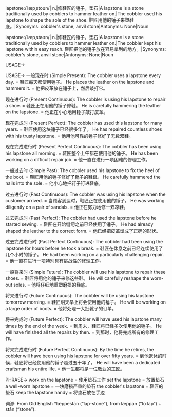 lapstone:/ˈlæpˌstoʊn/| n.|修鞋匠的锤子，垫石|A lapstone is a stone traditionally used by cobblers to hammer leather on.|The cobbler used his lapstone to shape the sole of the shoe. 鞋匠用他的锤子来塑鞋底。|Synonyms: cobbler's stone, anvil stone|Antonyms: None|Noun

lapstone:/ˈlæpˌstəʊn/| n.|修鞋匠的锤子，垫石|A lapstone is a stone traditionally used by cobblers to hammer leather on.|The cobbler kept his lapstone within easy reach. 鞋匠把他的锤子放在容易拿到的地方。|Synonyms: cobbler's stone, anvil stone|Antonyms: None|Noun


USAGE->

USAGE->
一般现在时 (Simple Present):
The cobbler uses a lapstone every day. = 鞋匠每天都使用锤子。
He places the leather on the lapstone and hammers it. = 他把皮革放在锤子上，然后敲打它。

现在进行时 (Present Continuous):
The cobbler is using his lapstone to repair a shoe. = 鞋匠正在用他的锤子修鞋。
He is carefully hammering the leather on the lapstone. = 他正在小心地用锤子敲打皮革。

现在完成时 (Present Perfect):
The cobbler has used this lapstone for many years. = 鞋匠使用这块锤子已经很多年了。
He has repaired countless shoes with his trusty lapstone. = 他用他可靠的锤子修好了无数双鞋。

现在完成进行时 (Present Perfect Continuous):
The cobbler has been using his lapstone all morning. = 鞋匠整个上午都在使用他的锤子。
He has been working on a difficult repair job. = 他一直在进行一项困难的修理工作。

一般过去时 (Simple Past):
The cobbler used his lapstone to fix the heel of the boot. = 鞋匠用他的锤子修好了靴子的鞋跟。
He carefully hammered the nails into the sole. = 他小心地把钉子钉进鞋底。

过去进行时 (Past Continuous):
The cobbler was using his lapstone when the customer arrived. = 当顾客到达时，鞋匠正在使用他的锤子。
He was working diligently on a pair of sandals. = 他正在努力地修一双凉鞋。

过去完成时 (Past Perfect):
The cobbler had used the lapstone before he started sewing. = 鞋匠在开始缝纫之前已经使用了锤子。
He had already shaped the leather to the correct form. = 他已经把皮革塑成了正确的形状。

过去完成进行时 (Past Perfect Continuous):
The cobbler had been using the lapstone for hours before he took a break. = 鞋匠在休息之前已经连续使用了几个小时的锤子。
He had been working on a particularly challenging repair. = 他一直在进行一项特别具有挑战性的修理工作。

一般将来时 (Simple Future):
The cobbler will use his lapstone to repair these shoes. = 鞋匠将用他的锤子来修这些鞋。
He will carefully reshape the worn-out soles. = 他将仔细地重塑磨损的鞋底。

将来进行时 (Future Continuous):
The cobbler will be using his lapstone tomorrow morning. = 鞋匠明天早上将会使用他的锤子。
He will be working on a large order of boots. = 他将处理一大批靴子的订单。

将来完成时 (Future Perfect):
The cobbler will have used his lapstone many times by the end of the week. = 到周末，鞋匠将已经多次使用他的锤子。
He will have finished all the repairs by then. = 到那时，他将完成所有的修理工作。

将来完成进行时 (Future Perfect Continuous):
By the time he retires, the cobbler will have been using his lapstone for over fifty years. = 到他退休的时候，鞋匠将已经使用他的锤子超过五十年了。
He will have been a dedicated craftsman his entire life. = 他一生都将是一位敬业的工匠。


PHRASE->
work on the lapstone = 使用垫石工作
set the lapstone = 放置垫石
a well-worn lapstone = 一块磨损严重的垫石
the cobbler's lapstone = 鞋匠的垫石
keep the lapstone handy = 将垫石放在手边

词源:  From Old English *læppestān (“lap-stone”), from læppan (“to lap”) + stān (“stone”).


